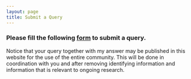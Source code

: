 ```yaml
---
layout: page
title: Submit a Query
---
```


### Please fill the following [form](https://forms.gle/iCBe6rToC1cRhvf99) to submit a query.

Notice that your query together with my answer may be published in this website for the use of the entire community. This will be done in coordination with you and after removing identifying information and information that is relevant to ongoing research.
